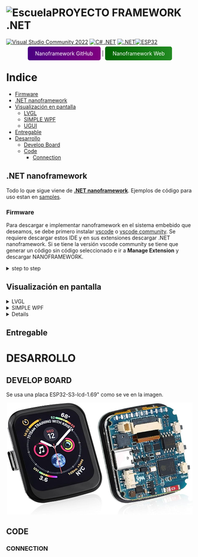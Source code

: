 # ![Escuela](./Imagenes/Logotipo-Escuela-Colombiana-de-Ingeniería-Julio-Garavito-5.png)PROYECTO FRAMEWORK .NET

[![Visual Studio Community 2022](https://img.shields.io/badge/Visual%20Studio%20Community%202022-5C2D91?style=for-the-badge&logo=visual-studio&logoColor=white)](https://visualstudio.microsoft.com/es/vs/community/) [![C# .NET](https://img.shields.io/badge/C%23-239120?style=for-the-badge&logo=c-sharp&logoColor=white)](https://docs.microsoft.com/en-us/dotnet/csharp/) [![.NET ](https://img.shields.io/badge/.NET-512BD4?style=for-the-badge&logo=.net&logoColor=white)](https://github.com/nanoframework)[![ESP32](https://img.shields.io/badge/ESP32-E7352C?style=for-the-badge&logo=espressif&logoColor=white)](https://www.espressif.com/en/products/socs/esp32)
<div align="center">

<a href="https://github.com/nanoframework" style="background: linear-gradient(to right, #4B0082, #800080); color: white; padding: 10px 20px; text-decoration: none; border-radius: 5px;">Nanoframework GitHub</a> | <a href="https://nanoframework.net/" style="background: linear-gradient(to right, #006400, #228B22); color: white; padding: 10px 20px; text-decoration: none; border-radius: 5px;">Nanoframework Web</a>

</div>

# Indice
- [Firmware](#firmware)
- [.NET nanoframework](#net-nanoframework)
- [Visualización en pantalla](#visualización-en-pantalla)
    - [LVGL](#lvgl)
    - [SIMPLE WPF](#simple-wpf)
    - [UGUI](#ugui)
- [Entregable](#entregable)
- [Desarrollo](#desarrollo)
    - [Develop Board](#develop-board)
    - [Code](#code)
        - [Connection](#connection)

## .NET nanoframework
Todo lo que sigue viene de **[.NET nanoframework](https://github.com/nanoframework)**.
Ejemplos de código para uso estan en [samples](https://github.com/nanoframework/Samples).

### Firmware
Para descargar e implementar nanoframework en el sistema embebido que deseamos, se debe primero instalar [vscode](https://code.visualstudio.com/) o [vscode community](https://visualstudio.microsoft.com/es/vs/community/).
Se requiere descargar estos IDE y en sus extensiones descargar .NET nanoframework.
Si se tiene la versión vscode community se tiene que generar un código sin código seleccionado e ir a __Manage Extension__ y descargar NANOFRAMEWORK.

<details>
<summary>step to step</summary>

Ahora, se requiere nanoff y se puede seguir el paso a paso en [nanoframework](https://github.com/nanoframework/nanoFirmwareFlasher). Ahora en el terminal como admin.
Primero se instala .NET o dotnet y si ya esta instalado verificar con:

> dotnet --version

Ahora, descargamos nanoff.

> dotnet tool install -g nanoff

Si ya lo esta entonces actualize.

> dotnet tool update -g nanoff

Ya instalado se pueden ver sus comandos con:

> nanoff --help

Con ello hecho, sigue el análisis del puerto en que este conectado nuestro sistema embebido. Por ahora ESP32-REV3.

> nanoff --listports

Con este comando se da una dirección COM del sistema.
Con el siguiente comando se verifican los sistemas que hay para actualizar.

> nano --listtargets --platform esp32

Con ello se verifica que **ESP** es y ahora actualizar el firmware de nuestra tarjeta.

Si se sabe que tarjeta es:

> nanoff --update --target 'VERSION' --serialport COMX

Si no se sabe que tarjeta es:

> nanoff --platform esp32 --serialport COMX --update

Con ello ya hecho, se utiliza en esto [vscode_com](https://visualstudio.microsoft.com/es/vs/community/) y se crea un proyecto vacio en nanoframework y se siguen los pasos:
1. Ver > Otras ventanas > Device Explorer
2. Click en la lupa y buscara el dispositivo con la salida del terminal en nanoframework se puede ver el proceso de doble verificación
3. Ahora darle click al dispositivo en el COMX
4. Click Device Capabilities
5. Verificar versión mscorlib con el de nuget de referencias
Por último se cargan los programas y se ven en salida/depurar.
</details>

## Visualización en pantalla

<details>
<summary>LVGL</summary>

### LVGL
[LVGL](https://lvgl.io/) es una herramienta muy utilizada para mostrar widgets en pantallas de sistemas embebidos.
Para generar ya los archivos de los widgets existe [Project-lvgl](https://lvgl.io/tools/project-creator), [SquareLine Studio](https://squareline.io/)
El uso de lvgl, existe para diferentes tipos de lenguajes o frameworks que se usan en los sistemas embebidos
</details>
<details>
<summary>SIMPLE WPF</summary>

### SIMPLE WPF
Windows Presentation Foundation (WPF) es un framework de Microsoft para crear aplicaciones de escritorio con interfaces de usuario enriquecidas. Permite el desarrollo de aplicaciones con gráficos avanzados, animaciones y estilos personalizados. Para más información, puedes visitar la [documentación oficial de WPF](https://docs.microsoft.com/en-us/dotnet/desktop/wpf/). Para nanoframework se tiene [WPF](https://github.com/nanoframework/Samples/tree/main/samples/Graphics/SimpleWpf).
</details>
<details>
<sumary>UGUI</summary>

### UGUI
UGUI es un sistema de interfaz de usuario (UI) para Unity, que permite crear interfaces de usuario complejas y personalizadas para aplicaciones y juegos. Proporciona una variedad de componentes y herramientas para diseñar y gestionar elementos de UI como botones, paneles, textos y más. Para más información, puedes visitar la [documentación oficial de UGUI](https://docs.unity3d.com/Manual/UISystem.html). También se puede ver si código open source [$\mu$ GUI](https://github.com/achimdoebler/UGUI).
</details>

###

## Entregable

# DESARROLLO

## DEVELOP BOARD

Se usa una placa ESP32-S3-lcd-1.69" como se ve en la imagen.
<p align="center">
    <img src="./Imagenes/ESP32-S3-lcd-1.69.jpg" alt="ESP32-S3-lcd-1.69" width="500" height="300">
</p>

## CODE

### CONNECTION

